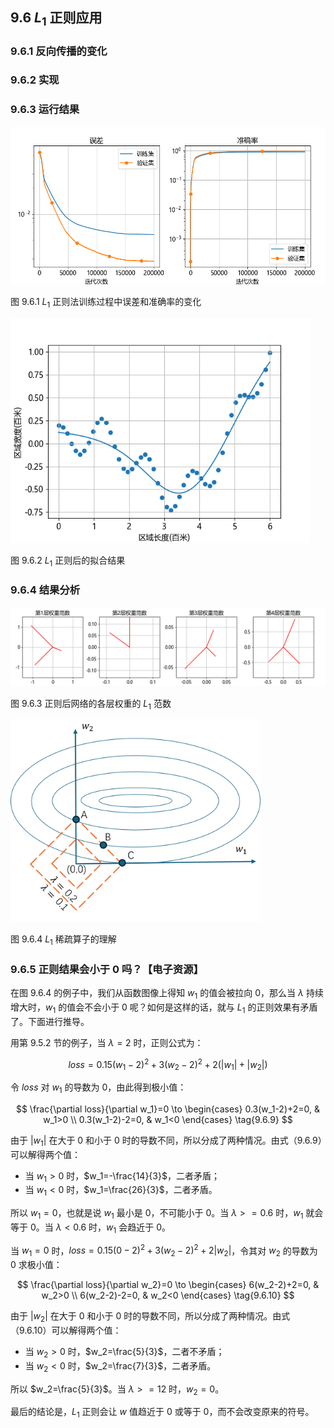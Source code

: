 
## 9.6 $L_1$ 正则应用

### 9.6.1 反向传播的变化

### 9.6.2 实现

### 9.6.3 运行结果

<img src="./img/L1_loss_accu.png" width=640 />

图 9.6.1 $L_1$ 正则法训练过程中误差和准确率的变化


<img src="./img/L1_result.png" width=480 />

图 9.6.2 $L_1$ 正则后的拟合结果

### 9.6.4 结果分析


<img src="./img/L1_Weight_Norm.png" width="800" />

图 9.6.3 正则后网络的各层权重的 $L_1$ 范数

<img src="./img/L1.png" width="400" />

图 9.6.4 $L_1$ 稀疏算子的理解

### 9.6.5 正则结果会小于 0 吗？【电子资源】

在图 9.6.4 的例子中，我们从函数图像上得知 $w_1$ 的值会被拉向 0，那么当 $\lambda$ 持续增大时，$w_1$ 的值会不会小于 0 呢？如何是这样的话，就与 $L_1$ 的正则效果有矛盾了。下面进行推导。

用第 9.5.2 节的例子，当 $\lambda=2$ 时，正则公式为：

$$
loss = 0.15(w_1-2)^2 + 3(w_2-2)^2 + 2(|w_1| + |w_2|)
\tag{9.6.8}
$$

令 $loss$ 对 $w_1$ 的导数为 0，由此得到极小值：

$$
\frac{\partial loss}{\partial w_1}=0 \to
\begin{cases}
0.3(w_1-2)+2=0, & w_1>0
\\
0.3(w_1-2)-2=0, & w_1<0
\end{cases}
\tag{9.6.9}
$$

由于 $|w_1|$ 在大于 0 和小于 0 时的导数不同，所以分成了两种情况。由式（9.6.9）可以解得两个值：

- 当 $w_1>0$ 时，$w_1=-\frac{14}{3}$，二者矛盾；
- 当 $w_1<0$ 时，$w_1=\frac{26}{3}$，二者矛盾。

所以 $w_1=0$，也就是说 $w_1$ 最小是 0，不可能小于 0。当 $\lambda >= 0.6$ 时，$w_1$ 就会等于 0。当 $\lambda < 0.6$ 时，$w_1$ 会趋近于 0。

当 $w_1=0$ 时，$loss=0.15(0-2)^2+3(w_2-2)^2+2|w_2|$，令其对 $w_2$ 的导数为 0 求极小值：

$$
\frac{\partial loss}{\partial w_2}=0 \to
\begin{cases}
6(w_2-2)+2=0, & w_2>0
\\
6(w_2-2)-2=0, & w_2<0
\end{cases}
\tag{9.6.10}
$$

由于 $|w_2|$ 在大于 0 和小于 0 时的导数不同，所以分成了两种情况。由式（9.6.10）可以解得两个值：

- 当 $w_2>0$ 时，$w_2=\frac{5}{3}$，二者不矛盾；
- 当 $w_2<0$ 时，$w_2=\frac{7}{3}$，二者矛盾。

所以 $w_2=\frac{5}{3}$。当 $\lambda >= 12$ 时，$w_2=0$。

最后的结论是，$L_1$ 正则会让 $w$ 值趋近于 0 或等于 0，而不会改变原来的符号。
